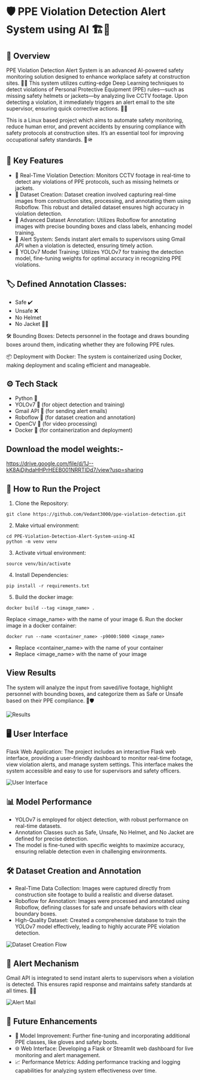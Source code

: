 # 🛡️ PPE Violation Detection Alert System using AI 🏗️🚧
## 📄 Overview
PPE Violation Detection Alert System is an advanced AI-powered safety monitoring solution designed to enhance workplace safety at construction sites. 🏢👷 This system utilizes cutting-edge Deep Learning techniques to detect violations of Personal Protective Equipment (PPE) rules—such as missing safety helmets or jackets—by analyzing live CCTV footage. Upon detecting a violation, it immediately triggers an alert email to the site supervisor, ensuring quick corrective actions. 🚨📧

This is a Linux based project which aims to automate safety monitoring, reduce human error, and prevent accidents by ensuring compliance with safety protocols at construction sites. It’s an essential tool for improving occupational safety standards. 🦺🪖


## 🔑 Key Features
- 🎥 Real-Time Violation Detection: Monitors CCTV footage in real-time to detect any violations of PPE protocols, such as missing helmets or jackets.
- 📸 Dataset Creation: Dataset creation involved capturing real-time images from construction sites, processing, and annotating them using Roboflow. This robust and detailed dataset ensures high accuracy in violation detection.
- 📝 Advanced Dataset Annotation: Utilizes Roboflow for annotating images with precise bounding boxes and class labels, enhancing model training.
- 🚨 Alert System: Sends instant alert emails to supervisors using Gmail API when a violation is detected, ensuring timely action.
- 🧠 YOLOv7 Model Training: Utilizes YOLOv7 for training the detection model, fine-tuning weights for optimal accuracy in recognizing PPE violations.
## 🏷️ Defined Annotation Classes:
- Safe ✔️
- Unsafe ❌
- No Helmet 
- No Jacket 🦺❌

🛠️ Bounding Boxes: Detects personnel in the footage and draws bounding boxes around them, indicating whether they are following PPE rules.

📦 Deployment with Docker: The system is containerized using Docker, making deployment and scaling efficient and manageable.
## ⚙️ Tech Stack
- Python 🐍
- YOLOv7 🧩 (for object detection and training)
- Gmail API 📧 (for sending alert emails)
- Roboflow 📝 (for dataset creation and annotation)
- OpenCV 🎥 (for video processing)
- Docker 🐋 (for containerization and deployment)

## Download the model weights:-

 https://drive.google.com/file/d/1J--kK8AjDjhdaHHPrHEEB001NRRTIDd7/view?usp=sharing

## 🚀 How to Run the Project
1. Clone the Repository:
```
git clone https://github.com/Vedant3000/ppe-violation-detection.git
```
2. Make virtual environment:
```
cd PPE-Violation-Detection-Alert-System-using-AI
python -m venv venv
```
3. Activate virtual environment:
```
source venv/bin/activate
```
4. Install Dependencies:
```
pip install -r requirements.txt
```
5. Build the docker image:
```
docker build --tag <image_name> .
```
Replace <image_name> with the name of your image
6. Run the docker image in a docker container:
```
docker run --name <container_name> -p9000:5000 <image_name>
```
- Replace <container_name> with the name of your container
- Replace <image_name> with the name of your image
## View Results
The system will analyze the input from saved/live footage, highlight personnel with bounding boxes, and categorize them as Safe or Unsafe based on their PPE compliance. 🚧🛡️

![Results](ppe_results.png)


## 🖥️ User Interface
Flask Web Application: The project includes an interactive Flask web interface, providing a user-friendly dashboard to monitor real-time footage, view violation alerts, and manage system settings. This interface makes the system accessible and easy to use for supervisors and safety officers.

![User Interface](flask.png)

## 📊 Model Performance
- YOLOv7 is employed for object detection, with robust performance on real-time datasets.
- Annotation Classes such as Safe, Unsafe, No Helmet, and No Jacket are defined for precise detection.
- The model is fine-tuned with specific weights to maximize accuracy, ensuring reliable detection even in challenging environments.
## 🛠️ Dataset Creation and Annotation
- Real-Time Data Collection: Images were captured directly from construction site footage to build a realistic and diverse dataset.
- Roboflow for Annotation: Images were processed and annotated using Roboflow, defining classes for safe and unsafe behaviors with clear boundary boxes.
- High-Quality Dataset: Created a comprehensive database to train the YOLOv7 model effectively, leading to highly accurate PPE violation detection.

![Dataset Creation Flow](robo.png)


## 📝 Alert Mechanism
Gmail API is integrated to send instant alerts to supervisors when a violation is detected. This ensures rapid response and maintains safety standards at all times. 📧🚨

![Alert Mail](alert.png)

## 🌟 Future Enhancements
- 🧠 Model Improvement: Further fine-tuning and incorporating additional PPE classes, like gloves and safety boots.
- 🌐 Web Interface: Developing a Flask or Streamlit web dashboard for live monitoring and alert management.
- 📈 Performance Metrics: Adding performance tracking and logging capabilities for analyzing system effectiveness over time.
